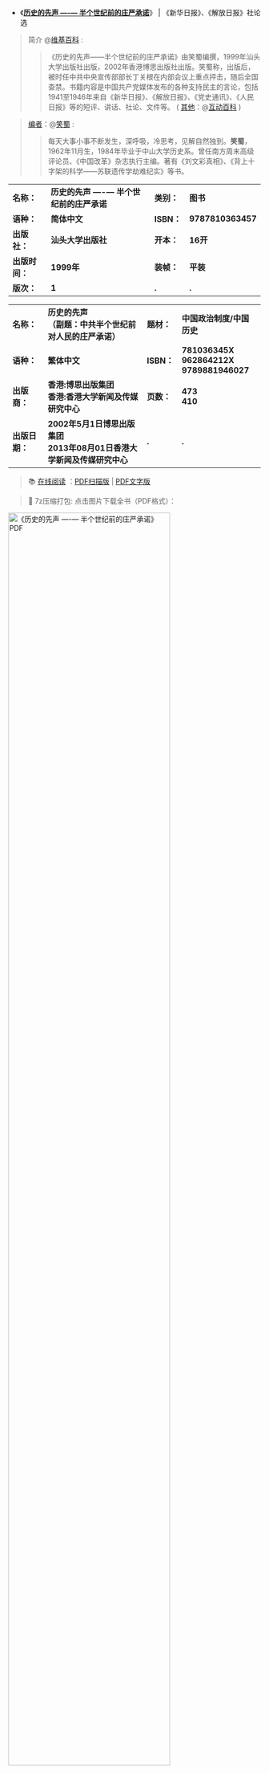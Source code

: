 - 《[**历史的先声 —-— 半个世纪前的庄严承诺**](https://drive.google.com/folderview?id=0BwINummC-6PZfmlCbTRKalE2dVAzSHptOVRVaUlUS0lHeXpzdUdsWEpWTWFrbUtSeWxobnc&usp=sharing)》 | 《新华日报》、《解放日报》社论选 

> 简介 @[维基百科](https://zh.wikipedia.org/wiki/历史的先声) : 
>> 《历史的先声——半个世纪前的庄严承诺》由笑蜀编撰，1999年汕头大学出版社出版，2002年香港博思出版社出版。笑蜀称，出版后，被时任中共中央宣传部部长丁关根在内部会议上重点抨击，随后全国查禁。书籍内容是中国共产党媒体发布的各种支持民主的言论，包括1941至1946年来自《新华日报》、《解放日报》、《党史通讯》、《人民日报》等的短评、讲话、社论、文件等。 ( [其他](https://webcache.googleusercontent.com/search?q=cache:8THFMIweA3AJ:https://www.modernchinastudies.org/cn/issues/past-issues/75-mcs-2001-issue-4/592-2012-01-03-12-11-52.html+&cd=3&hl=zh-CN&ct=clnk&gl=sg)：@[互动百科](http://www.baike.com/wiki/%E5%8E%86%E5%8F%B2%E7%9A%84%E5%85%88%E5%A3%B0) )

>  [编者](https://webcache.googleusercontent.com/search?q=cache:-O07S6WRE-8J:beijingspring.com/c7/xw/wlwz/20131112180404.htm+&cd=2&hl=zh-CN&ct=clnk&gl=tw)：@[笑蜀](https://zh.wikipedia.org/wiki/笑蜀) : 
>> 每天大事小事不断发生，深呼吸，冷思考，见解自然独到。**笑蜀**，1962年11月生，1984年毕业于中山大学历史系。曾任南方周末高级评论员、《中国改革》杂志执行主编。著有《刘文彩真相》、《背上十字架的科学——苏联遗传学劫难纪实》等书。

<table>  

  <tr>
        <td><B>名称：</B></td>
        <td><B>历史的先声 —-— 半个世纪前的庄严承诺</B></td>
        <td><B>类别：</B></td>
        <td><B>图书</B></td>
    </tr> 	

  <tr>
        <td><B>语种：</B></td>
        <td><B>简体中文</B></td>
        <td><B>ISBN：</B></td>
        <td><B>9787810363457</B></td>
    </tr> 

  <tr>
        <td><B>出版社：</B></td>
        <td><B>汕头大学出版社</B></td>
        <td><B>开本：</B></td>
        <td><B>16开</B></td>
    </tr> 	

  <tr>
        <td><B>出版时间：</B></td>
        <td><B>1999年</B></td>
        <td><B>装帧：</B></td>
       <td><B>平装</B></td>
    </tr> 

<tr>
        <td><B>版次：</B></td>
        <td><B>1</B></td>
        <td><B>.</B></td>
       <td><B>.</B></td>
    </tr> 
</table>

<table>  

  <tr>
        <td><B>名称：</B></td>
        <td><B>历史的先声<br>（副题：中共半个世纪前对人民的庄严承诺）</B></td>
        <td><B>题材：</B></td>
        <td><B>中国政治制度/中国历史</B></td>
    </tr> 	

  <tr>
        <td><B>语种：</B></td>
        <td><B>繁体中文</B></td>
        <td><B>ISBN：</B></td>
        <td><B>781036345X<br>962864212X<br>9789881946027</B></td>
    </tr> 

  <tr>
        <td><B>出版商：</B></td>
        <td><B>香港:博思出版集团<br>
               香港:香港大学新闻及传媒研究中心</B></td>
        <td><B>页数：</B></td>
        <td><B>473<br>410</B></td>
    </tr> 	

  <tr>
        <td><B>出版日期：</B></td>
        <td><B>2002年5月1日博思出版集团<br>
               2013年08月01日香港大学新闻及传媒研究中心</B></td>
        <td><B>.</B></td>
       <td><B>.</B></td>
    </tr> 
</table>

> 📚 [在线阅读](https://taoste.github.io/Hello-World/eBook/yourchina/历史的先声——半个世纪前的庄严承诺/扫描版.pdf) ：[PDF扫描版](https://taoste.github.io/Hello-World/eBook/yourchina/历史的先声——半个世纪前的庄严承诺/扫描版.pdf) | [PDF文字版](https://taoste.github.io/Hello-World/eBook/yourchina/历史的先声——半个世纪前的庄严承诺/文字版.pdf)

> 🔗 7z压缩打包: 点击图片下载全书（PDF格式）：

<a href="https://github.com/taoste/Hello-World/blob/master/eBook/yourchina/%E5%8E%86%E5%8F%B2%E7%9A%84%E5%85%88%E5%A3%B0%E2%80%94%E2%80%94%E5%8D%8A%E4%B8%AA%E4%B8%96%E7%BA%AA%E5%89%8D%E7%9A%84%E5%BA%84%E4%B8%A5%E6%89%BF%E8%AF%BA/%E3%80%8A%E5%8E%86%E5%8F%B2%E7%9A%84%E5%85%88%E5%A3%B0--%E5%8D%8A%E4%B8%AA%E4%B8%96%E7%BA%AA%E5%89%8D%E7%9A%84%E5%BA%84%E4%B8%A5%E6%89%BF%E8%AF%BA%E3%80%8B.7z?raw=true"><img src="https://raw.githubusercontent.com/taoste/Hello-World/master/eBook/yourchina/%E5%8E%86%E5%8F%B2%E7%9A%84%E5%85%88%E5%A3%B0%E2%80%94%E2%80%94%E5%8D%8A%E4%B8%AA%E4%B8%96%E7%BA%AA%E5%89%8D%E7%9A%84%E5%BA%84%E4%B8%A5%E6%89%BF%E8%AF%BA/chinazi.png" border="0"  width="80%" height="80%" title="《历史的先声 —-— 半个世纪前的庄严承诺》PDF"> </a>


> 🔗 [【CDTV】美国纪录片:《中国骗局 The China Hustle》 中文字幕版下载地址](https://chinadigitaltimes.net/chinese/2018/05/%E3%80%90cdtv%E3%80%91%E7%BA%AA%E5%BD%95%E7%89%87%EF%BC%9A%E4%B8%AD%E5%9B%BD%E9%AA%97%E5%B1%80-the-china-hustle/)  – [中国数字时代](https://chinadigitaltimes.net/)

>> magnet:?xt=urn:btih:C0B1813239397B24F361B8DF2EF50BFF11ABA279

>>>> 水能载舟，亦能覆舟。2008金融海啸之后，全美视引入中资为救市良方。透过反收购美国公司，中资企业如洪流涌进入美国金融市场，有人额手称庆，有人看出隐忧。转眼十年快过，Jed Rothstein遍访华尔街，他的镜头下有大鳄，也有机会主义者，更有「消息灵通人士」，进退之间几乎拍成了一部恐怖片—到处是街客想像不到的秘密交易、巧取豪夺。

>> [如何评价《中国骗局》（The China hustle）这部电影？](https://www.zhihu.com/question/272287647) - 知乎

>>>> 这部纪录片很精彩，讲述的是浑水公司从调查到揭发并做空以欺诈手段在美国上市圈钱的中国企业的故事。 https://t.co/fpndfd2AwG
>>>>  — Jian Alan Huang ( @hnjhj ) May 8, 2018

>>>> 摘录一段《中国骗局》里涉及恶毒攻击中华传统文化；恶毒攻击社会主义制度；恶毒攻击党和国家最高领导人片段。**大家应该严肃批判这部反动影片**。 https://pic.twitter.com/FolzzGE476 
>>>> — Jian Alan Huang ( @hnjhj ) May 8, 2018

>>>> https://twitter.com/williamlong/status/993038599770619904

>>>> https://www.youtube.com/watch?v=J1dGf4rxXEY&feature=youtu.be

>>>> https://www.youtube.com/watch?v=Ld1qSi9m1wk&feature=youtu.be

```
我们生下来时，共产党就贪脏枉法/独裁专政/践踏人权/出卖国土————这是我们一代人的无奈；
等到我们的孩子长大了，共产党依然故我甚至变本加厉————那就是我们这代人的无能！
```

> 《[大饥荒的真实照片，饿殍遍地让人震惊[40P]](https://t66y.com/htm_data/1912/7/3753352.html)》 - 技術討論區 | 草榴社區 - t66y.com 
